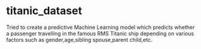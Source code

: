 # titanic_dataset
Tried to create a predictive Machine Learning model which predicts whether a passenger travelling in the famous RMS Titanic ship depending on various factors such as gender,age,sibling spouse,parent child,etc.
